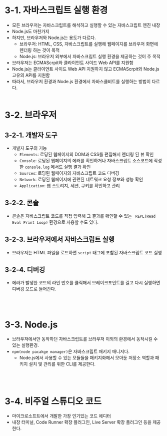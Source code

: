 # 3-1. 자바스크립트 실행 환경

- 모든 브라우저는 자바스크립트를 해석하고 실행할 수 있는 자바스크립트 엔진 내장
- Node.js도 마찬가지
- 하지만, 브라우저와 Node.js는 용도가 다르다.
  - 브라우저: HTML, CSS, 자바스크립트를 실행해 웹페이지를 브라우저 화면에 렌더링 하는 것이 목적
  - Node.js: 브라우저 외부에서 자바스크립트 실행 환경을 제공하는 것이 주 목적
- 브라우저는 ECMAScrpit와 클라이언트 사이드 Web API를 지원함
- Node.js는 클라이언트 사이드 Web API 지원하지 않고 ECMAScrpit와 Node.js 고유의 API를 지원함
- 따라서, 브라우저 환경과 Node.js 환경에서 자바스클비트를 실행하는 방법이 다르다.
  <br>
  <br>

# 3-2. 브라우저

## 3-2-1. 개발자 도구
- 개발자 도구의 기능
  - `Elements`: 로딩된 웹페이지의 DOM과 CSS를 편집해서 렌더링 된 뷰 확인
  - `Console`: 로딩된 웹페이지의 에러를 확인하거나 자바스크립트 소스코드에 작성한 `console.log` 메서드 실행 결과 확인
  - `Sources`: 로딩된 웹페이지의 자바스크립트 코드 디버깅
  - `Network`: 로딩된 웹페이지에 관련된 네트워크 요청 정보와 성능 확인
  - `Application`: 웹 스토리지, 세션, 쿠키를 확인하고 관리

## 3-2-2. 콘솔
- 콘솔은 자바스크립트 코드를 직접 입력해 그 결과를 확인할 수 있는 `
REPL(Read Eval Print Loop)` 환경으로 사용할 수도 있다.

## 3-2-3. 브라우저에서 자바스크립트 실행
- 브라우저는 HTML 파일을 로드하면 `script` 태그에 포함된 자바스크립트 코드 실행

## 3-2-4. 디버깅
- 에러가 발생한 코드의 라인 번호를 클릭해서 브레이크포인트를 걸고 다시 실행하면 디버깅 모드로 들어간다.

<br>
<br>

# 3-3. Node.js
- 브라우저에서만 동작하던 자바스크립트를 브라우저 이외의 환경에서 동작시킬 수 있는 실행환경.
- `npm(node pacakge manager)`은 자바스크립트 패키지 매니저다. 
  - Node.js에서 사용할 수 있는 모듈들을 패키지화해서 모아둔 저장소 역할과 패키지 설치 및 관리를 위한 CLI를 제공한다.

<br>
<br>

# 3-4. 비주얼 스튜디오 코드
- 마이크로소프트에서 개발한 가장 인기있는 코드 에디터
- 내장 터미널, Code Runner 확장 플러그인, Live Server 확장 플러그인 등을 제공한다.